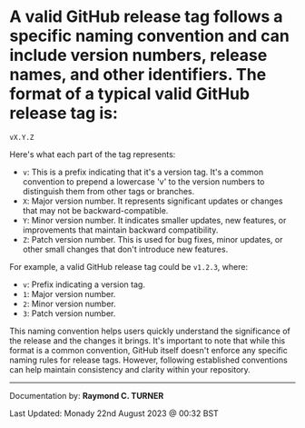 # A valid GitHub release tag follows a specific naming convention and can include version numbers, release names, and other identifiers. The format of a typical valid GitHub release tag is:

```
vX.Y.Z
```

Here's what each part of the tag represents:

- `v`: This is a prefix indicating that it's a version tag. It's a common convention to prepend a lowercase 'v' to the version numbers to distinguish them from other tags or branches.
- `X`: Major version number. It represents significant updates or changes that may not be backward-compatible.
- `Y`: Minor version number. It indicates smaller updates, new features, or improvements that maintain backward compatibility.
- `Z`: Patch version number. This is used for bug fixes, minor updates, or other small changes that don't introduce new features.

For example, a valid GitHub release tag could be `v1.2.3`, where:

- `v`: Prefix indicating a version tag.
- `1`: Major version number.
- `2`: Minor version number.
- `3`: Patch version number.

This naming convention helps users quickly understand the significance of the release and the changes it brings. It's important to note that while this format is a common convention, GitHub itself doesn't enforce any specific naming rules for release tags. However, following established conventions can help maintain consistency and clarity within your repository.

---

Documentation by: **Raymond C. TURNER**

Last Updated: Monady 22nd August 2023 @ 00:32 BST